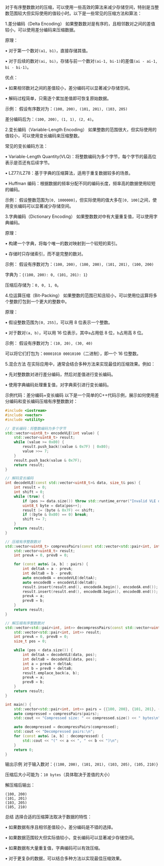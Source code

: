 对于有序整数数对的压缩，可以使用一些高效的算法来减少存储空间，特别是当整数范围较大但实际使用的值较小时。以下是一些常见的压缩方法和算法：


1.差分编码（Delta Encoding）
如果整数数对是有序的，且相邻数对之间的差值较小，可以使用差分编码来压缩数据。


原理：

• 对于第一个数对`(a1, b1)`，直接存储其值。

• 对于后续的数对`(ai, bi)`，存储与前一个数对`(ai-1, bi-1)`的差值`(ai - ai-1, bi - bi-1)`。


优点：

• 如果相邻数对之间的差值较小，差分编码可以显著减少存储空间。

• 解码过程简单，只需逐个累加差值即可恢复原始数据。


示例：
假设有序数对为：`(100, 200), (101, 201), (103, 205)`

差分编码后为：`(100, 200), (1, 1), (2, 4)`。


2.变长编码（Variable-Length Encoding）
如果整数的范围很大，但实际使用的值较小，可以使用变长编码来压缩整数。


常见的变长编码方法：

• Variable-Length Quantity(VLQ)：将整数编码为多个字节，每个字节的最高位表示是否还有后续字节。

• LZ77/LZ78：基于字典的压缩算法，适用于重复数据较多的场景。

• Huffman 编码：根据数据的频率分配不同的编码长度，频率高的数据使用较短的编码。


示例：
假设整数范围为`[0, 1000000]`，但实际使用的值大多在`[0, 100]`之间，使用变长编码可以显著减少存储空间。


3.字典编码（Dictionary Encoding）
如果整数数对中有大量重复值，可以使用字典编码。


原理：

• 构建一个字典，将每个唯一的数对映射到一个较短的索引。

• 存储时只存储索引，而不是完整的数对。


示例：
假设有序数对为：`(100, 200), (100, 200), (101, 201), (100, 200)`

字典为：`{(100, 200): 0, (101, 201): 1}`

压缩后存储为：`0, 0, 1, 0`。


4.位运算压缩（Bit-Packing）
如果整数的范围已知且较小，可以使用位运算将多个整数打包到一个更大的整数中。


原理：

• 假设整数范围为`[0, 255]`，可以用 8 位表示一个整数。

• 对于数对`(a, b)`，可以用 16 位表示，其中`a`占用低 8 位，`b`占用高 8 位。


示例：
假设有序数对为：`(10, 20), (30, 40)`

可以将它们打包为：`00001010 00010100`（二进制），即一个 16 位整数。


5.混合方法
在实际应用中，通常会结合多种方法来实现最佳的压缩效果。例如：

• 先对整数数对进行差分编码，然后对差值进行变长编码。

• 使用字典编码处理重复值，对字典索引进行变长编码。


示例代码：差分编码+变长编码
以下是一个简单的C++代码示例，展示如何使用差分编码和变长编码压缩有序整数数对：


```cpp
#include <iostream>
#include <vector>
#include <utility>

// 变长编码：将整数编码为多个字节
std::vector<uint8_t> encodeVLE(int value) {
    std::vector<uint8_t> result;
    while (value >= 0x80) {
        result.push_back((value & 0x7F) | 0x80);
        value >>= 7;
    }
    result.push_back(value & 0x7F);
    return result;
}

// 解码变长编码
int decodeVLE(const std::vector<uint8_t>& data, size_t& pos) {
    int result = 0;
    int shift = 0;
    while (true) {
        if (pos >= data.size()) throw std::runtime_error("Invalid VLE data");
        uint8_t byte = data[pos++];
        result |= (byte & 0x7F) << shift;
        if ((byte & 0x80) == 0) break;
        shift += 7;
    }
    return result;
}

// 压缩有序整数数对
std::vector<uint8_t> compressPairs(const std::vector<std::pair<int, int>>& pairs) {
    std::vector<uint8_t> result;
    int prevA = 0, prevB = 0;

    for (const auto& [a, b] : pairs) {
        int deltaA = a - prevA;
        int deltaB = b - prevB;
        auto encodedA = encodeVLE(deltaA);
        auto encodedB = encodeVLE(deltaB);
        result.insert(result.end(), encodedA.begin(), encodedA.end());
        result.insert(result.end(), encodedB.begin(), encodedB.end());
        prevA = a;
        prevB = b;
    }
    return result;
}

// 解压缩有序整数数对
std::vector<std::pair<int, int>> decompressPairs(const std::vector<uint8_t>& data) {
    std::vector<std::pair<int, int>> result;
    int prevA = 0, prevB = 0;
    size_t pos = 0;

    while (pos < data.size()) {
        int deltaA = decodeVLE(data, pos);
        int deltaB = decodeVLE(data, pos);
        int a = prevA + deltaA;
        int b = prevB + deltaB;
        result.emplace_back(a, b);
        prevA = a;
        prevB = b;
    }
    return result;
}

int main() {
    std::vector<std::pair<int, int>> pairs = {{100, 200}, {101, 201}, {103, 205}, {105, 210}};
    auto compressed = compressPairs(pairs);
    std::cout << "Compressed size: " << compressed.size() << " bytes\n";

    auto decompressed = decompressPairs(compressed);
    std::cout << "Decompressed pairs:\n";
    for (const auto& [a, b] : decompressed) {
        std::cout << "(" << a << ", " << b << ")\n";
    }
    return 0;
}
```



输出示例
对于输入数对：`{(100, 200), (101, 201), (103, 205), (105, 210)}`

压缩后大小可能为：`10 bytes`（具体取决于差值的大小）

解压缩后输出：

```
(100, 200)
(101, 201)
(103, 205)
(105, 210)
```



总结
选择合适的压缩算法取决于数据的特性：

• 如果数据有序且相邻差值较小，差分编码是不错的选择。

• 如果数据范围较大但实际值较小，变长编码可以显著减少存储空间。

• 如果数据有大量重复值，字典编码可以有效压缩。

• 对于更复杂的数据，可以结合多种方法以实现最佳压缩效果。